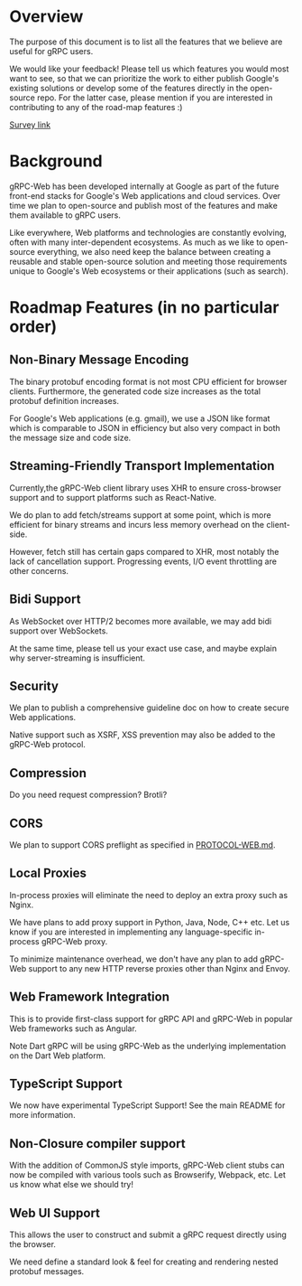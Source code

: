 # Overview

The purpose of this document is to list all the features that we believe are
useful for gRPC users.

We would like your feedback! Please tell us which features you would most want
to see, so that we can prioritize the work to either publish Google's existing
solutions or develop some of the features directly in the open-source repo. For
the latter case, please mention if you are interested in contributing to any of
the road-map features :)

[Survey link](https://docs.google.com/forms/d/1NjWpyRviohn5jaPntosBHXRXZYkh_Ffi4GxJZFibylM/edit)

# Background

gRPC-Web has been developed internally at Google as part of the future front-end
stacks for Google's Web applications and cloud services. Over time we plan to
open-source and publish most of the features and make them available to gRPC
users.

Like everywhere, Web platforms and technologies are constantly evolving, often
with many inter-dependent ecosystems. As much as we like to open-source
everything, we also need keep the balance between creating a reusable and stable
open-source solution and meeting those requirements unique to Google's Web
ecosystems or their applications (such as search). 

# Roadmap Features (in no particular order)

## Non-Binary Message Encoding

The binary protobuf encoding format is not most CPU efficient for browser
clients. Furthermore, the generated code size increases as the total protobuf
definition increases.

For Google's Web applications (e.g. gmail), we use a JSON like format which is
comparable to JSON in efficiency but also very compact in both the message size
and code size.

## Streaming-Friendly Transport Implementation

Currently,the gRPC-Web client library uses XHR to ensure cross-browser support
and to support platforms such as React-Native.

We do plan to add fetch/streams support at some point, which is more efficient
for binary streams and incurs less memory overhead on the client-side.

However, fetch still has certain gaps compared to XHR, most notably the lack of
cancellation support. Progressing events, I/O event throttling are other
concerns.

## Bidi Support

As WebSocket over HTTP/2 becomes more available, we may add bidi support over
WebSockets.

At the same time, please tell us your exact use case, and maybe explain why
server-streaming is insufficient.

## Security

We plan to publish a comprehensive guideline doc on how to create secure Web
applications.

Native support such as XSRF, XSS prevention may also be added to the gRPC-Web
protocol.

## Compression

Do you need request compression? Brotli? 

## CORS 

We plan to support CORS preflight as specified in
[PROTOCOL-WEB.md](https://github.com/grpc/grpc-web/blob/master/PROTOCOL-WEB.md).

## Local Proxies

In-process proxies will eliminate the need to deploy an extra proxy such as
Nginx. 

We have plans to add proxy support in Python, Java, Node, C++ etc. Let us know
if you are interested in implementing any language-specific in-process
gRPC-Web proxy.

To minimize maintenance overhead, we don't have any plan to add gRPC-Web support
to any new HTTP reverse proxies other than Nginx and Envoy.

## Web Framework Integration

This is to provide first-class support for gRPC API and gRPC-Web in popular Web
frameworks such as Angular. 

Note Dart gRPC will be using gRPC-Web as the underlying implementation on the
Dart Web platform.

## TypeScript Support

We now have experimental TypeScript Support! See the main README for more
information.

## Non-Closure compiler support

With the addition of CommonJS style imports, gRPC-Web client stubs can now be
compiled with various tools such as Browserify, Webpack, etc. Let us know
what else we should try!

## Web UI Support

This allows the user to construct and submit a gRPC request directly using the
browser.

We need define a standard look & feel for creating and rendering nested protobuf
messages.
